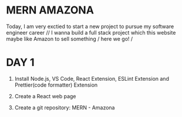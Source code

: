# MERN AMAZONA

Today, I am very exctied to start a new project to pursue my software engineer career
//
I wanna build a full stack project which this website maybe like Amazon to sell something
/
here we go!
/

# DAY 1

1. Install Node.js, VS Code, React Extension, ESLint Extension and Prettier(code formatter) Extension

2. Create a React web page

3. Create a git repository: MERN - Amazona

